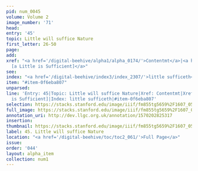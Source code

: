 ```yaml
---
pid: num_0045
volume: Volume 2
image_number: '71'
head: 
entry: '45'
topic: Little will suffice Nature
first_letter: 26-50
page: 
add: 
xref: "<a href='/digital-beehive/alpha1/alpha_0174/'>Contentmt</a>|<a href='/digital-beehive/toc/toc2_225/'>1160
  [a Little is Sufficient]</a>"
see: 
index: "<a href='/digital-beehive/index3/index_2307/'>little sufficeth</a>"
item: "#item-0f6eba807"
unparsed: 
line: 'Entry: 45|Topic: Little will suffice Nature|Xref: Contentmt|Xref: 1160 [a Little
  is Sufficient]|Index: little sufficeth|#item-0f6eba807'
selection: https://stacks.stanford.edu/image/iiif/fm855tg5659%2F1607_0538/217,2314,3131,559/full/0/default.jpg
full_image: https://stacks.stanford.edu/image/iiif/fm855tg5659%2F1607_0538/full/full/0/default.jpg
annotation_uri: http://dev.llgc.org.uk/annotation/1570202825317
insertion: 
thumbnail: https://stacks.stanford.edu/image/iiif/fm855tg5659%2F1607_0538/217,2314,600,180/250,/0/default.jpg
label: 45. Little will suffice Nature
location: "<a href='/digital-beehive/toc/toc2_061/'>Full Page</a>"
issue: 
order: '044'
layout: alpha_item
collection: num1
---
```

